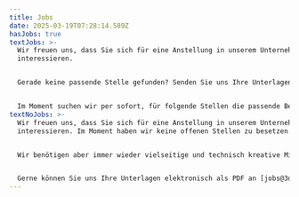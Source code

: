 ```yaml
---
title: Jobs
date: 2025-03-19T07:28:14.589Z
hasJobs: true
textJobs: >-
  Wir freuen uns, dass Sie sich für eine Anstellung in unserem Unternehmen
  interessieren.


  Gerade keine passende Stelle gefunden? Senden Sie uns Ihre Unterlagen als PDF an (mailto:jobs@3dimensional.ch) – wir sind stets auf der Suche nach Talenten als Schreiner:in, Modellbauer:in, Polydesigner:in 3D, Werbetechniker:in sowie im Bereich AVOR und Projektleitung.


  Im Moment suchen wir per sofort, für folgende Stellen die passende Besetzung:
textNoJobs: >-
  Wir freuen uns, dass Sie sich für eine Anstellung in unserem Unternehmen
  interessieren. Im Moment haben wir keine offenen Stellen zu besetzen.


  Wir benötigen aber immer wieder vielseitige und technisch kreative Mitarbeiter/Innen als Schreiner, Polydesigner 3D, Werbetechniker oder im Bereich AVOR und Projektleitung.


  Gerne können Sie uns Ihre Unterlagen elektronisch als PDF an [jobs@3dimensional.ch](mailto:jobs@3dimensional.ch) zusenden.
---
```


